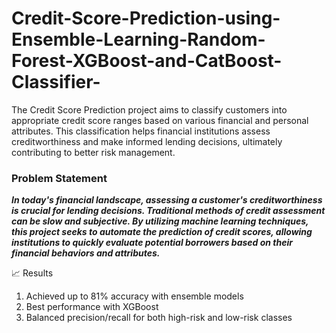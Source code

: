 # Credit-Score-Prediction-using-Ensemble-Learning-Random-Forest-XGBoost-and-CatBoost-Classifier-
The Credit Score Prediction project aims to classify customers into appropriate credit score ranges based on various financial and personal attributes. This classification helps financial institutions assess creditworthiness and make informed lending decisions, ultimately contributing to better risk management.

### Problem Statement

***In today's financial landscape, assessing a customer's creditworthiness is crucial for lending decisions. Traditional methods of credit assessment can be slow and subjective. By utilizing machine learning techniques, this project seeks to automate the prediction of credit scores, allowing institutions to quickly evaluate potential borrowers based on their financial behaviors and attributes.***

📈 Results
1. Achieved up to 81% accuracy with ensemble models
2. Best performance with XGBoost
3. Balanced precision/recall for both high-risk and low-risk classes
